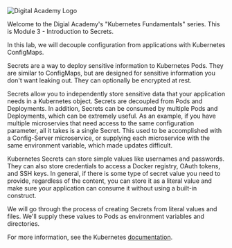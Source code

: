 ![Digital Academy Logo](/sylus/courses/kubernetes-fundamentals-2/module-3/assets/digital-academy-logo.png)

Welcome to the Digial Academy's "Kubernetes Fundamentals" series. This is Module 3 - Introduction to Secrets.

In this lab, we will decouple configuration from applications with Kubernetes ConfigMaps.

Secrets are a way to deploy sensitive information to Kubernetes Pods. They are similar to ConfigMaps, but are designed for sensitive information you don't want leaking out. They can optionally be encrypted at rest.

Secrets allow you to independently store sensitive data that your application needs in a Kubernetes object. Secrets are decoupled from Pods and Deployments. In addition, Secrets can be consumed by multiple Pods and Deployments, which can be extremely useful. As an example, if you have multiple microservies that need access to the same configuration parameter, all it takes is a single Secret. This used to be accomplished with a Config-Server microservice, or supplying each microservice with the same environment variable, which made updates difficult.

Kubernetes Secrets can store simple values like usernames and passwords. They can also store credentials to access a Docker registry, OAuth tokens, and SSH keys. In general, if there is some type of secret value you need to provide, regardless of the content, you can store it as a literal value and make sure your application can consume it without using a built-in construct.

We will go through the process of creating Secrets from literal values and files. We'll supply these values to Pods as environment variables and directories.

For more information, see the Kubernetes [documentation][docs].

<!-- Links Referenced -->

[docs]:           https://kubernetes.io/docs/concepts/configuration/secret/
